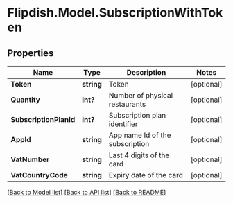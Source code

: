 # Flipdish.Model.SubscriptionWithToken
## Properties

Name | Type | Description | Notes
------------ | ------------- | ------------- | -------------
**Token** | **string** | Token | [optional] 
**Quantity** | **int?** | Number of physical restaurants | [optional] 
**SubscriptionPlanId** | **int?** | Subscription plan identifier | [optional] 
**AppId** | **string** | App name Id of the subscription | [optional] 
**VatNumber** | **string** | Last 4 digits of the card | [optional] 
**VatCountryCode** | **string** | Expiry date of the card | [optional] 

[[Back to Model list]](../README.md#documentation-for-models) [[Back to API list]](../README.md#documentation-for-api-endpoints) [[Back to README]](../README.md)

